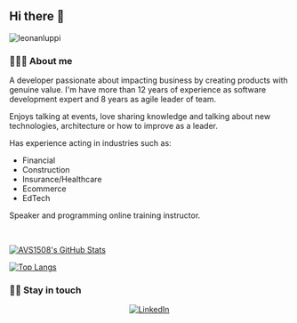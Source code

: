 <h2> Hi there 👋</h2>

<p align="left"> <img src="https://komarev.com/ghpvc/?username=leonanluppi" alt="leonanluppi" /> </p>

<h3> 👨🏻‍💻 About me </h3>

A developer passionate about impacting business by creating products with genuine value. I'm have more than 12 years of experience as software development expert and 8 years as agile leader of team.

Enjoys talking at events, love sharing knowledge and talking about new technologies, architecture or how to improve as a leader.

Has experience acting in industries such as:
- Financial
- Construction
- Insurance/Healthcare
- Ecommerce
- EdTech

Speaker and programming online training instructor.

<br/>

[![AVS1508's GitHub Stats](https://github-readme-stats.vercel.app/api?username=leonanluppi&show_icons=true&count_private=true)](https://github.com/leonanluppi)

[![Top Langs](https://github-readme-stats.vercel.app/api/top-langs/?username=leonanluppi&layout=compact&langs_count=10&count_private=true&include_all_commits=true&show_icons=true&theme=radical)](https://github.com/anuraghazra/github-readme-stats)

<h3> 🤝🏻 Stay in touch </h3>

<p align="center">
<a href="https://www.linkedin.com/in/leonanluppi/"><img alt="LinkedIn" src="https://img.shields.io/badge/LinkedIn-leonanluppi-blue?style=flat-square&logo=linkedin"></a>
</p>
